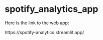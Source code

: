 # spotify_analytics_app <br>

Here is the link to the web app:<br>
<link>https://spotify-analytics.streamlit.app/</link>

